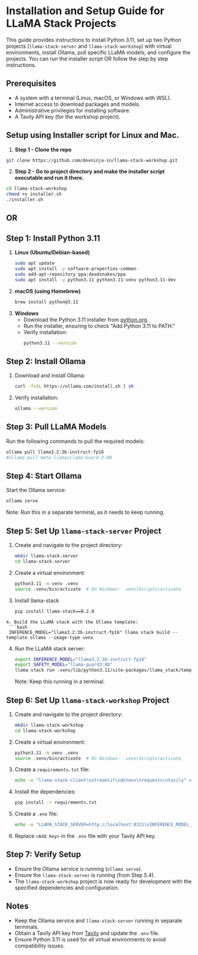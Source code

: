 # Installation and Setup Guide for LLaMA Stack Projects

This guide provides instructions to install Python 3.11, set up two Python projects (`llama-stack-server` and `llama-stack-workshop`) with virtual environments, install Ollama, pull specific LLaMA models, and configure the projects. You can run the installer script OR follow the step by step instructions.

## Prerequisites
- A system with a terminal (Linux, macOS, or Windows with WSL).
- Internet access to download packages and models.
- Administrative privileges for installing software.
- A Tavily API key (for the workshop project).

## Setup using Installer script for Linux and Mac.
1. **Step 1 - Clone the repo**
```bash
git clone https://github.com/devninja-in/llama-stack-workshop.git
```
2. **Step 2 - Go to project directory and make the installer script executable and run it there.**

```bash
cd llama-stack-workshop
chmod +x installer.sh
./installer.sh
```
## OR ##
                                 
## Step 1: Install Python 3.11
1. **Linux (Ubuntu/Debian-based)**
   ```bash
   sudo apt update
   sudo apt install -y software-properties-common
   sudo add-apt-repository ppa:deadsnakes/ppa
   sudo apt install -y python3.11 python3.11-venv python3.11-dev
   ```
2. **macOS (using Homebrew)**
   ```bash
   brew install python@3.11
   ```
3. **Windows**
   - Download the Python 3.11 installer from [python.org](https://www.python.org/downloads/release/python-3110/).
   - Run the installer, ensuring to check "Add Python 3.11 to PATH."
   - Verify installation:
     ```bash
     python3.11 --version
     ```

## Step 2: Install Ollama
1. Download and install Ollama:
   ```bash
   curl -fsSL https://ollama.com/install.sh | sh
   ```
2. Verify installation:
   ```bash
   ollama --version
   ```

## Step 3: Pull LLaMA Models
Run the following commands to pull the required models:
```bash
ollama pull llama3.2:3b-instruct-fp16
#ollama pull meta-llama/Llama-Guard-3-8B
```

## Step 4: Start Ollama
Start the Ollama service:
```bash
ollama serve
```
Note: Run this in a separate terminal, as it needs to keep running.

## Step 5: Set Up `llama-stack-server` Project
1. Create and navigate to the project directory:
   ```bash
   mkdir llama-stack-server
   cd llama-stack-server
   ```
2. Create a virtual environment:
   ```bash
   python3.11 -m venv .venv
   source .venv/bin/activate  # On Windows: .venv\Scripts\activate
   ```
3. Install llama-stack
   ```bash
   pip install llama-stack==0.2.8
  ``` 
4. Build the LLaMA stack with the Ollama template:
   ```bash
   INFERENCE_MODEL="llama3.2:3b-instruct-fp16" llama stack build --template ollama --image-type venv
   ```
4. Run the LLaMA stack server:
   ```bash
   export INFERENCE_MODEL="llama3.2:3b-instruct-fp16"
   export SAFETY_MODEL="llama-guard3:8b"
   llama stack run .venv/lib/python3.11/site-packages/llama_stack/templates/ollama/run.yaml --image-type venv
   ```
   Note: Keep this running in a terminal.

## Step 6: Set Up `llama-stack-workshop` Project
1. Create and navigate to the project directory:
   ```bash
   mkdir llama-stack-workshop
   cd llama-stack-workshop
   ```
2. Create a virtual environment:
   ```bash
   python3.11 -m venv .venv
   source .venv/bin/activate  # On Windows: .venv\Scripts\activate
   ```
3. Create a `requirements.txt` file:
   ```bash
   echo -e "llama-stack-client\nstreamlit\ndotenv\nrequests\ntavily" > requirements.txt
   ```
4. Install the dependencies:
   ```bash
   pip install -r requirements.txt
   ```
5. Create a `.env` file:
   ```bash
   echo -e "LLAMA_STACK_SERVER=http://localhost:8321\nINFERENCE_MODEL_ID=llama3.2:3b-instruct-fp16\nSHIELD_ID=meta-llama/Llama-Guard-3-8B\nEMBEDDING_MODEL_ID=all-MiniLM-L6-v2\nTAVILY_SEARCH_API_KEY=<Add Key>" > .env
   ```
6. Replace `<Add Key>` in the `.env` file with your Tavily API key.

## Step 7: Verify Setup
- Ensure the Ollama service is running (`ollama serve`).
- Ensure the `llama-stack-server` is running (from Step 5.4).
- The `llama-stack-workshop` project is now ready for development with the specified dependencies and configuration.

## Notes
- Keep the Ollama service and `llama-stack-server` running in separate terminals.
- Obtain a Tavily API key from [Tavily](https://tavily.com) and update the `.env` file.
- Ensure Python 3.11 is used for all virtual environments to avoid compatibility issues.
